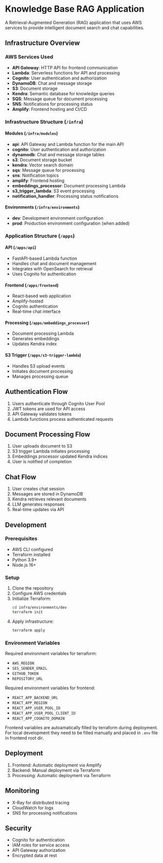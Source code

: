# Knowledge Base RAG Application

A Retrieval-Augmented Generation (RAG) application that uses AWS services to provide intelligent document search and chat capabilities.

## Infrastructure Overview

### AWS Services Used

- **API Gateway**: HTTP API for frontend communication
- **Lambda**: Serverless functions for API and processing
- **Cognito**: User authentication and authorization
- **DynamoDB**: Chat and message storage
- **S3**: Document storage
- **Kendra**: Semantic database for knowledge queries
- **SQS**: Message queue for document processing
- **SNS**: Notifications for processing status
- **Amplify**: Frontend hosting and CI/CD

### Infrastructure Structure (`/infra`)

#### Modules (`/infra/modules`)

- **api**: API Gateway and Lambda function for the main API
- **cognito**: User authentication and authorization
- **dynamodb**: Chat and message storage tables
- **s3**: Document storage bucket
- **kendra**: Vector search domain
- **sqs**: Message queue for processing
- **sns**: Notification topics
- **amplify**: Frontend hosting
- **embeddings_processor**: Document processing Lambda
- **s3_trigger_lambda**: S3 event processing
- **notification_handler**: Processing status notifications

#### Environments (`/infra/environments`)

- **dev**: Development environment configuration
- **prod**: Production environment configuration (when added)

### Application Structure (`/apps`)

#### API (`/apps/api`)

- FastAPI-based Lambda function
- Handles chat and document management
- Integrates with OpenSearch for retrieval
- Uses Cognito for authentication

#### Frontend (`/apps/frontend`)

- React-based web application
- Amplify-hosted
- Cognito authentication
- Real-time chat interface

#### Processing (`/apps/embeddings_processor`)

- Document processing Lambda
- Generates embeddings
- Updates Kendra index

#### S3 Trigger (`/apps/s3-trigger-lambda`)

- Handles S3 upload events
- Initiates document processing
- Manages processing queue

## Authentication Flow

1. Users authenticate through Cognito User Pool
2. JWT tokens are used for API access
3. API Gateway validates tokens
4. Lambda functions process authenticated requests

## Document Processing Flow

1. User uploads document to S3
2. S3 trigger Lambda initiates processing
3. Embeddings processor updated Kendra indices
4. User is notified of completion

## Chat Flow

1. User creates chat session
2. Messages are stored in DynamoDB
3. Kendra retrieves relevant documents
4. LLM generates responses
5. Real-time updates via API

## Development

### Prerequisites

- AWS CLI configured
- Terraform installed
- Python 3.9+
- Node.js 16+

### Setup

1. Clone the repository
2. Configure AWS credentials
3. Initialize Terraform:
   ```bash
   cd infra/environments/dev
   terraform init
   ```
4. Apply infrastructure:
   ```bash
   terraform apply
   ```

### Environment Variables

Required environment variables for terraform:

- `AWS_REGION`
- `SES_SENDER_EMAIL`
- `GITHUB_TOKEN`
- `REPOSITORY_URL`

Required environment variables for frontend:

- `REACT_APP_BACKEND_URL`
- `REACT_APP_REGION`
- `REACT_APP_USER_POOL_ID`
- `REACT_APP_USER_POOL_CLIENT_ID`
- `REACT_APP_COGNITO_DOMAIN`

Frontend variables are autoamatically filled by terraform during deployment. For local development they need to be filled manually and placed in `.env` file in frontend root dir.

## Deployment

1. Frontend: Automatic deployment via Amplify
2. Backend: Manual deployment via Terraform
3. Processing: Automatic deployment via Terraform

## Monitoring

- X-Ray for distributed tracing
- CloudWatch for logs
- SNS for processing notifications

## Security

- Cognito for authentication
- IAM roles for service access
- API Gateway authorization
- Encrypted data at rest

